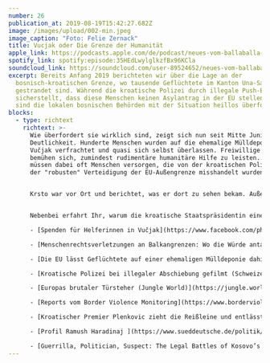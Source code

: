 ```yaml
---
number: 26
publication_at: 2019-08-19T15:42:27.682Z
image: /images/upload/002-min.jpeg
image_caption: "Foto: Felie Zernack"
title: Vucjak oder Die Grenze der Humanität
apple_link: https://podcasts.apple.com/de/podcast/neues-vom-ballaballa-balkan-episode-26-vu%C4%8Djak-oder/id1170436903?i=1000447271984
spotify_link: spotify:episode:35HEdLwylglkzfBx96KCla
soundcloud_link: https://soundcloud.com/user-89524652/neues-vom-ballaballa-balkan-episode-26-vucjak-oder-die-grenze-der-humanitat
excerpt: Bereits Anfang 2019 berichteten wir über die Lage an der
  bosnisch-kroatischen Grenze, wo tausende Geflüchtete im Kanton Una-Sana
  gestrandet sind. Während die kroatische Polizei durch illegale Push-Back
  sicherstellt, dass diese Menschen keinen Asylantrag in der EU stellen können,
  sind die lokalen bosnischen Behörden mit der Situation heillos überfordert.
blocks:
  - type: richtext
    richtext: >-
      Wie überfordert sie wirklich sind, zeigt sich nun seit Mitte Juni in aller
      Deutlichkeit. Hunderte Menschen wurden auf die ehemalige Mülldeponie
      Vučjak verfrachtet und quasi sich selbst überlassen. Freiwillige Helfer
      bemühen sich, zumindest rudimentäre humanitäre Hilfe zu leisten... und
      müssen dabei oft Menschen versorgen, die von der kroatischen Polizei bei
      der "robusten" Verteidigung der EU-Außengrenze misshandelt wurden.


      Krsto war vor Ort und berichtet, was er dort zu sehen bekam. Außerdem sprachen wir mit Helfern und Aktivistinnen über die Situation in Vučjak.


      Nebenbei erfahrt Ihr, warum die kroatische Staatspräsidentin einem rechtsradikalen Hetzblatt ein ausgiebiges Interview gibt, warum der Ministerpräsident des Kosovo (schon wieder) zurückgetreten ist und warum Ursula von der Leyen Hoffnung auf dem Balkan verbreitet. Ja, richtig gelesen. Ursula von der Leyen verbreitet Hoffnung auf dem Balkan... oder so etwas ähnliches.

      - [Spenden für Helferinnen in Vučjak](https://www.facebook.com/photo.php?fbid=10219488293506370&set=p.10219488293506370&type=3&theater)

      - [Menschenrechtsverletzungen an Balkangrenzen: Wo die Würde antastbar ist (ARD Wien)](https://www.ard-wien.de/2019/08/11/migranten-menschenrechtsverletzungen-an-balkangrenzen/)

      - [Die EU lässt Geflüchtete auf einer ehemaligen Mülldeponie dahinvegetieren (Vice)](https://www.vice.com/de_at/article/d3nbbw/die-eu-lasst-gefluchtete-auf-einer-mulldeponie-dahinvegetieren)

      - [Kroatische Polizei bei illegaler Abschiebung gefilmt (Schweizer Rundfunk)](https://www.srf.ch/news/international/ausschaffung-ueber-gruene-grenze-kroatische-polizei-bei-illegaler-abschiebung-gefilmt)

      - [Europas brutaler Türsteher (Jungle World)](https://jungle.world/artikel/2019/33/europas-brutaler-tuersteher)

      - [Reports vom Border Violence Monitoring](https://www.borderviolence.eu/)

      - [Kroatischer Premier Plenkovic zieht die Reißleine und entlässt Minister (Standard) ](https://www.derstandard.at/story/2000106607637/kroatischer-premier-plenkovic-zieht-die-reissleine)

      - [Profil Ramush Haradinaj ](https://www.sueddeutsche.de/politik/profil-ramush-haradinaj-1.4533372)

      - [Guerrilla, Politician, Suspect: The Legal Battles of Kosovo’s Haradinaj (Balkan Insight) ](https://balkaninsight.com/2019/07/22/guerrilla-politician-suspect-the-legal-battles-of-kosovos-haradinaj/)
---
```

